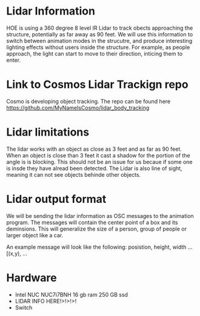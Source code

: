 # Lidar Information
HOE is using a 360 degree 8 level IR Lidar to track obects approaching the structure, potentially as far away as 90 feet.  We will use this information to switch between animation modes in the strucutre, and produce interesting lighting effects without users inside the structure.  For example, as people approach, the light can start to move to their direction, inticing them to enter.  

# Link to Cosmos Lidar Trackign repo
Cosmo is developing object tracking.  The repo can be found here
https://github.com/MyNameIsCosmo/lidar_body_tracking

# Lidar limitations
The lidar works with an object as close as 3 feet and as far as 90 feet.  When an object is close than 3 feet it cast a shadow for the portion of the angle is is blocking.  This should not be an issue for us becaue if some one is insde they have alread been detected.  The Lidar is also line of sight, meaning it can not see objects behinde other objects.

# Lidar output format
We will be sending the lidar information as OSC messages to the animation program.  The messages will contain the center point of a box and its deminsions.  This will generalize the size of a person, group of people or larger object like a car.  

An example message will look like the following:
posistion, height, width
...
[(x,y), 
...

# Hardware
- Intel NUC NUC7i7BNH 16 gb ram 250 GB ssd
- LIDAR INFO HERE!>!>!>!
- Switch
